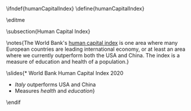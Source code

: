 \ifndef{humanCapitalIndex}
\define{humanCapitalIndex}

\editme

\subsection{Human Capital Index}

\notes{The World Bank's [human capital index](https://openknowledge.worldbank.org/entities/publication/93f8fbc6-4513-58e7-82ec-af4636380319) is one area where many European countries are leading international economy, or at least an area where we currently outperform both the USA and China. The index is a measure of education and health of a population.}

\slides{* World Bank Human Capital Index 2020
* *Italy* outperforms USA and China
* Measures *health* and *education*}

\endif
